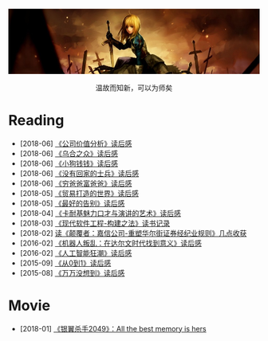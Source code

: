 [![header](../assets/header05.jpg)](https://yuenshome.github.io)

<center>温故而知新，可以为师矣</center>

# Reading

- [2018-06] [《公司价值分析》读后感](../timeline/2018-06/company-worth-analysis)  
- [2018-06] [《乌合之众》读后感](../timeline/2018-06/crowd)  
- [2018-06] [《小狗钱钱》读后感](../timeline/2018-06/dog-money)    
- [2018-06] [《没有回家的士兵》读后感](../timeline/2018-06/homesick-soldiers)    
- [2018-06] [《穷爸爸富爸爸》读后感](../timeline/2018-06/poor-dad-rich-dad)    
- [2018-05] [《贸易打造的世界》读后感](../timeline/2018-05/the-world-that-trade-created)  
- [2018-05] [《最好的告别》读后感](../timeline/2018-05/being-mortal)  
- [2018-04] [《卡耐基魅力口才与演讲的艺术》读后感](../timeline/2018-04/art-of-speech)  
- [2018-03] [《现代软件工程-构建之法》读书记录](../timeline/2018-03/software-engineering)  
- [2018-02] [读《颠覆者：嘉信公司-重塑华尔街证券经纪业规则》几点收获](../timeline/2018-02/schwab-company)  
- [2016-02] [《机器人叛乱：在达尔文时代找到意义》读后感](../timeline/2016-02/robot-rebellion/)  
- [2016-02] [《人工智能狂潮》读后感](../timeline/2016-02/ai-worship/)  
- [2015-09] [《从0到1》读后感](../timeline/2015-09/zero-to-one/)
- [2015-08] [《万万没想到》读后感](../timeline/2015-08/absolutely-unexpected/)

# Movie

- [2018-01] [《银翼杀手2049》：All the best memory is hers](../timeline/2018-01/blade-runner-2049)
